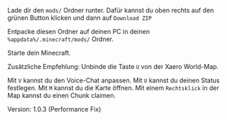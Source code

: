 
Lade dir den `mods/` Ordner runter. Dafür kannst du oben rechts auf den grünen Button klicken und dann auf `Download ZIP`

Entpacke diesen Ordner auf deinen PC in deinen `%appdata%/.minecraft/mods/` Ordner. 

Starte dein Minecraft.


Zusätzliche Empfehlung: Unbinde die Taste `U` von der Xaero World-Map.

Mit `V` kannst du den Voice-Chat anpassen.
Mit `U` kannst du deinen Status festlegen.
Mit `M` kannst du die Karte öffnen.
Mit einem `Rechtsklick` in der Map kannst du einen Chunk claimen.

Version: 1.0.3 (Performance Fix)
